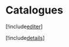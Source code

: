 # Catalogues

[!include[editer](catalogues.editer.autogen.md)]

[!include[details](catalogues.details.autogen.md)]


































































































































